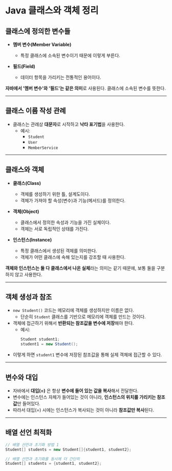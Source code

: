 
#  Java 클래스와 객체 정리

##  클래스에 정의한 변수들

- **멤버 변수(Member Variable)**
  - 특정 클래스에 소속된 변수이기 때문에 이렇게 부른다.

- **필드(Field)**
  - 데이터 항목을 가리키는 전통적인 용어이다.

 **자바에서 '멤버 변수'와 '필드'는 같은 의미**로 사용된다. 클래스에 소속된 변수를 뜻한다.

---

##  클래스 이름 작성 관례

- 클래스는 관례상 **대문자**로 시작하고 **낙타 표기법**을 사용한다.
  - 예시:
    - `Student`
    - `User`
    - `MemberService`

---

## 클래스와 객체

- **클래스(Class)**
  - 객체를 생성하기 위한 틀, 설계도이다.
  - 객체가 가져야 할 속성(변수)과 기능(메서드)를 정의한다.

- **객체(Object)**
  - 클래스에서 정의한 속성과 기능을 가진 실체이다.
  - 객체는 서로 독립적인 상태를 가진다.

- **인스턴스(Instance)**
  - 특정 클래스에서 생성된 객체를 의미한다.
  - 객체가 어떤 클래스에 속해 있는지를 강조할 때 사용한다.

 **객체와 인스턴스는 둘 다 클래스에서 나온 실체**라는 의미는 같기 때문에, 보통 둘을 구분하지 않고 사용한다.

---

##  객체 생성과 참조

- `new Student()` 코드는 메모리에 객체를 생성하지만 이름은 없다.
  - 단순히 `Student` 클래스를 기반으로 메모리에 객체를 만드는 것이다.
- 객체에 접근하기 위해서 **반환되는 참조값을 변수에 저장**해야 한다.
  - 예시:
    ```java
    Student student1;
    student1 = new Student();
    ```
- 이렇게 하면 `student1` 변수에 저장된 참조값을 통해 실제 객체에 접근할 수 있다.

---

##  변수와 대입

- 자바에서 **대입(=)** 은 항상 **변수에 들어 있는 값을 복사**해서 전달한다.
- 변수에는 인스턴스 자체가 들어있는 것이 아니라, **인스턴스의 위치를 가리키는 참조값**만 들어있다.
- 따라서 대입(=) 시에는 인스턴스가 복사되는 것이 아니라 **참조값만 복사**된다.

---

## 배열 선언 최적화

```java
// 배열 선언과 초기화 방법 1
Student[] students = new Student[]{student1, student2};

// 배열 선언과 초기화를 동시에 더 간단히
Student[] students = {student1, student2};
````

